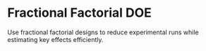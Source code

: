 # Fractional Factorial DOE

Use fractional factorial designs to reduce experimental runs while estimating key effects efficiently.